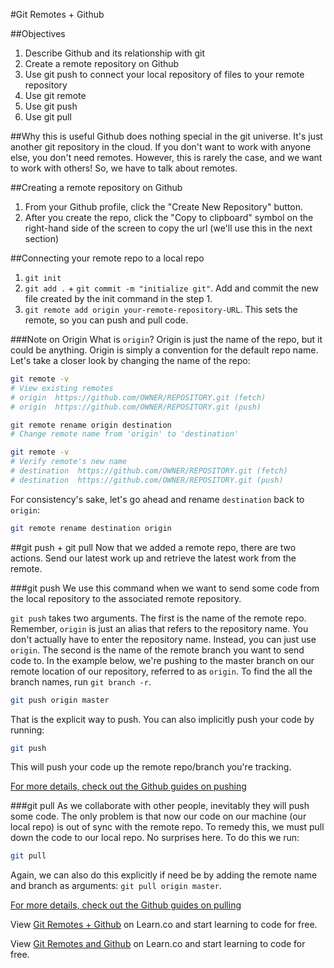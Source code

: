 #Git Remotes + Github

##Objectives
1. Describe Github and its relationship with git
2. Create a remote repository on Github
3. Use git push to connect your local repository of files to your remote repository
4. Use git remote
5. Use git push
6. Use git pull


##Why this is useful
Github does nothing special in the git universe. It's just another git repository in the cloud. If you don't want to work with anyone else, you don't need remotes. However, this is rarely the case, and we want to work with others! So, we have to talk about remotes.

##Creating a remote repository on Github

1. From your Github profile, click the "Create New Repository" button.
2. After you create the repo, click the "Copy to clipboard" symbol on the right-hand side of the screen to copy the url (we'll use this in the next section)


##Connecting your remote repo to a local repo
1. `git init`
2. `git add .` + `git commit -m "initialize git"`. Add and commit the new file created by the init command in the step 1.
3. `git remote add origin your-remote-repository-URL`. This sets the remote, so you can push and pull code.

###Note on Origin
What is `origin`? Origin is just the name of the repo, but it could be anything. Origin is simply a convention for the default repo name. Let's take a closer look by changing the name of the repo:

```bash
git remote -v
# View existing remotes
# origin  https://github.com/OWNER/REPOSITORY.git (fetch)
# origin  https://github.com/OWNER/REPOSITORY.git (push)

git remote rename origin destination
# Change remote name from 'origin' to 'destination'

git remote -v
# Verify remote's new name
# destination  https://github.com/OWNER/REPOSITORY.git (fetch)
# destination  https://github.com/OWNER/REPOSITORY.git (push)
```

For consistency's sake, let's go ahead and rename `destination` back to `origin`:

```bash
git remote rename destination origin
```

##git push + git pull
Now that we added a remote repo, there are two actions. Send our latest work up and retrieve the latest work from the remote.

###git push
We use this command when we want to send some code from the local repository to the associated remote repository.

`git push` takes two arguments. The first is the name of the remote repo. Remember, `origin` is just an alias that refers to the repository name. You don't actually have to enter the repository name. Instead, you can just use `origin`. The second is the name of the remote branch you want to send code to. In the example below, we're pushing to the master branch on our remote location of our repository, referred to as `origin`. To find the all the branch names, run `git branch -r`.

```bash
git push origin master
```

That is the explicit way to push. You can also implicitly push your code by running:

```bash
git push
```
This will push your code up the remote repo/branch you're tracking.

[For more details, check out the Github guides on pushing](https://help.github.com/articles/pushing-to-a-remote/)

###git pull
As we collaborate with other people, inevitably they will push some code. The only problem is that now our code on our machine (our local repo) is out of sync with the remote repo. To remedy this, we must pull down the code to our local repo. No surprises here. To do this we run:

```bash
git pull
```

Again, we can also do this explicitly if need be by adding the remote name and branch as arguments: `git pull origin master`.

[For more details, check out the Github guides on pulling](https://help.github.com/articles/fetching-a-remote/)

<p data-visibility='hidden'>View <a href='https://learn.co/lessons/git-remotes-with-github-readme' title='Git Remotes + Github'>Git Remotes + Github</a> on Learn.co and start learning to code for free.</p>

<p data-visibility='hidden'>View <a href='https://learn.co/lessons/git-remotes-with-github-readme'>Git Remotes and Github</a> on Learn.co and start learning to code for free.</p>

